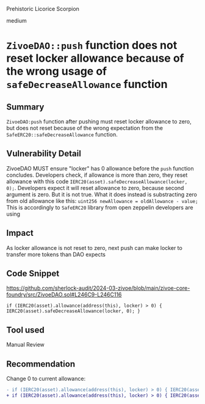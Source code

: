 Prehistoric Licorice Scorpion

medium

# `ZivoeDAO::push` function does not reset locker allowance because of the wrong usage of `safeDecreaseAllowance` function

## Summary
`ZivoeDAO:push` function after pushing must reset locker allowance to zero, but does not reset because of the wrong expectation from the `SafeERC20::safeDecreaseAllowance` function.

## Vulnerability Detail
ZivoeDAO MUST ensure "locker" has 0 allowance before the `push` function concludes. Developers check, if allowance is more than zero, they reset allowance with this code `IERC20(asset).safeDecreaseAllowance(locker, 0);`. Developers expect it will reset allowance to zero, because second argument is zero. But it is not true. What it does instead is substracting zero from old allowance like this: `uint256 newAllowance = oldAllowance - value;` This is accordingly to `SafeERC20` library from open zeppelin developers are using

## Impact
As locker allowance is not reset to zero, next push can make locker to transfer more tokens than DAO expects

## Code Snippet
https://github.com/sherlock-audit/2024-03-zivoe/blob/main/zivoe-core-foundry/src/ZivoeDAO.sol#L246C9-L246C116
```solidity
if (IERC20(asset).allowance(address(this), locker) > 0) { IERC20(asset).safeDecreaseAllowance(locker, 0); }
```

## Tool used

Manual Review

## Recommendation
Change 0 to current allowance:
```diff
- if (IERC20(asset).allowance(address(this), locker) > 0) { IERC20(asset).safeDecreaseAllowance(locker, 0); }
+ if (IERC20(asset).allowance(address(this), locker) > 0) { IERC20(asset).safeDecreaseAllowance(locker, IERC20(asset).allowance(address(this), locker)); }
```
